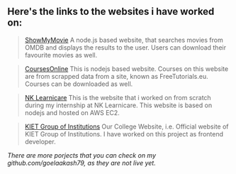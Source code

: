 ## Here's the links to the websites i have worked on:

>[ShowMyMovie](http://showmymovie.herokuapp.com)
A node.js based website, that searches movies from OMDB and displays the results to the user. Users can download their favourite movies as well.

> [CoursesOnline](http://coursesonline.herokuapp.com)
This is nodejs based website. Courses on this website are from scrapped data from a site, known as FreeTutorials.eu. Courses can be downloaded as well.

> [NK Learnicare](http://nklearnicare.com) 
This is the website that i worked on from scratch during my internship at NK Learnicare. This website is based on nodejs and hosted on AWS EC2.

> [KIET Group of Institutions](https://kiet.edu)
Our College Website, i.e. Official website of KIET Group of Institutions. I have worked on this project as frontend developer.

*There are more porjects that you can check on my github.com/goelaakash79, as they are not live yet.*
